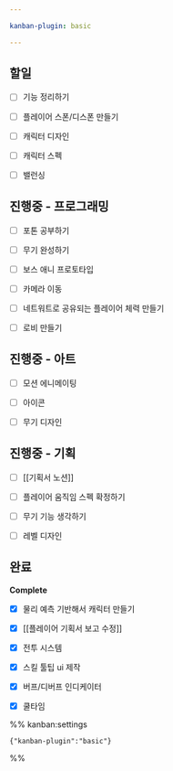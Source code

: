 ```yaml
---

kanban-plugin: basic

---
```


## 할일

- [ ] 기능 정리하기
- [ ] 플레이어 스폰/디스폰 만들기
- [ ] 캐릭터 디자인
- [ ] 캐릭터 스펙
- [ ] 밸런싱


## 진행중 - 프로그래밍

- [ ] 포톤 공부하기
- [ ] 무기 완성하기
- [ ] 보스 애니 프로토타입
- [ ] 카메라 이동
- [ ] 네트워트로 공유되는 플레이어 체력 만들기
- [ ] 로비 만들기


## 진행중 - 아트

- [ ] 모션 에니메이팅
- [ ] 아이콘
- [ ] 무기 디자인


## 진행중 - 기획

- [ ] [[기획서 노션]]
- [ ] 플레이어 움직임 스펙 확정하기
- [ ] 무기 기능 생각하기
- [ ] 레벨 디자인


## 완료

**Complete**
- [x] 물리 예측 기반해서 캐릭터 만들기
- [x] [[플레이어 기획서 보고 수정]]
- [x] 전투 시스템
- [x] 스킬 툴팁 ui 제작
- [x] 버프/디버프 인디케이터
- [x] 쿨타임




%% kanban:settings
```
{"kanban-plugin":"basic"}
```
%%